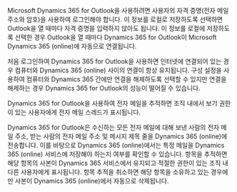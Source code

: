 Microsoft Dynamics 365 for Outlook을 사용하려면 사용자의 자격 증명(전자 메일 주소와 암호)을 사용하여 로그인해야 합니다. 이 정보를 로컬로 저장하도록 선택하면 Outlook을 열 때마다 자격 증명을 입력하지 않아도 됩니다. 이 정보를 로컬에 저장하도록 선택한 경우 Outlook을 열 때마다 Dynamics 365 for Outlook이 Microsoft Dynamics 365 (online)에 자동으로 연결됩니다.  
  
 처음 로그인하여 Dynamics 365 for Outlook을 사용하면 인터넷에 연결되어 있는 경우 컴퓨터와 Dynamics 365 (online) 사이의 연결이 항상 유지됩니다. 구성 설정을 사용하여 컴퓨터와 Dynamics 365 간에만 연결을 해제하도록 선택할 수 있지만 연결을 해제하는 경우 Dynamics 365 for Outlook의 성능이 떨어질 수 있습니다.  
  
 Dynamics 365 for Outlook을 사용하여 전자 메일을 추적하면 조직 내에서 보기 권한이 있는 사용자에게 전자 메일 스레드가 표시됩니다.  
  
Dynamics 365 for Outlook은 수신하는 모든 전자 메일에 대해 보낸 사람의 전자 메일 주소, 받는 사람의 전자 메일 주소 및 메시지 제목 줄을 Dynamics 365 (online)에 전송합니다. 이를 바탕으로 Dynamics 365 (online)에서는 특정 메일을 Dynamics 365 (online) 서비스에 저장해야 하는지 여부를 확인할 수 있습니다. 항목을 추적하면 해당 항목의 사본이 Dynamics 365 서비스에서 유지되고 적절한 권한이 있는 조직 내 다른 사용자에게 표시됩니다. 항목 추적을 취소하면 해당 항목을 소유하고 있는 경우에만 사본이 Dynamics 365 (online)에서 자동으로 삭제됩니다.